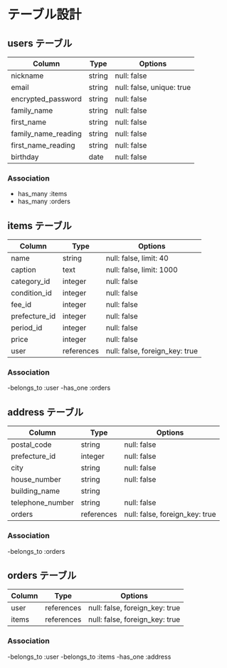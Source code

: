 # テーブル設計

## users テーブル

| Column              | Type    | Options                    |
| ------------------- | ------- | -------------------------- |
| nickname            | string  | null: false                |
| email               | string  | null: false, unique: true  |
| encrypted_password  | string  | null: false                |
| family_name         | string  | null: false                |
| first_name          | string  | null: false                |
| family_name_reading | string  | null: false                |
| first_name_reading  | string  | null: false                |
| birthday            | date    | null: false                |

### Association

- has_many :items
- has_many :orders


## items テーブル

| Column        | Type       | Options                        |
| ------------- | ---------- | ------------------------------ |
| name          | string     | null: false, limit: 40         |
| caption       | text       | null: false, limit: 1000       |
| category_id   | integer    | null: false                    |
| condition_id  | integer    | null: false                    |
| fee_id        | integer    | null: false                    |
| prefecture_id | integer    | null: false                    |
| period_id     | integer    | null: false                    |
| price         | integer    | null: false                    |
| user          | references | null: false, foreign_key: true |

### Association

-belongs_to :user
-has_one :orders


## address テーブル

| Column           | Type       | Options                        |
| ---------------- | ---------- | ------------------------------ |
| postal_code      | string     | null: false                    |
| prefecture_id    | integer    | null: false                    |
| city             | string     | null: false                    |
| house_number     | string     | null: false                    |
| building_name    | string     |                                |
| telephone_number | string     | null: false                    |
| orders           | references | null: false, foreign_key: true |

### Association

-belongs_to :orders


## orders テーブル

| Column | Type       | Options                        |
| ------ | ---------- | ------------------------------ |
| user   | references | null: false, foreign_key: true |
| items  | references | null: false, foreign_key: true |

### Association

-belongs_to :user
-belongs_to :items
-has_one :address
